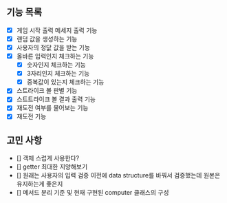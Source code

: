 ## 기능 목록
- [x] 게임 시작 출력 메세지 출력 기능
- [x] 랜덤 값을 생성하는 기능
- [x] 사용자의 정닶 값을 받는 기능
- [x] 올바른 입력인지 체크하는 기능
    - [x] 숫자인지 체크하는 기능
    - [x] 3자리인지 체크하는 기능
    - [x] 중복값이 있는지 체크하는 기능
- [x] 스트라이크 볼 판별 기능
- [x] 스트트라이크 볼 결과 출력 기능
- [x] 재도전 여부를 물어보는 기능
- [x] 재도전 기능

## 고민 사항
- [] 객체 스럽게 사용한다?
- [] getter 최대한 지양해보기
- [] 원래는 사용자의 입력 검증 이전에 data structure를 바꿔서 검증했는데 원본은 유지하는게 좋은지
- [] 메서드 분리 기준 및 현재 구현된 computer 클래스의 구성